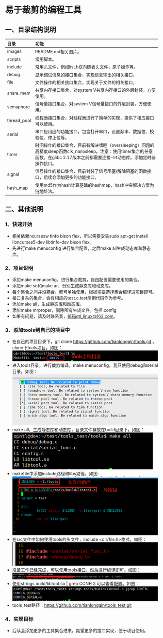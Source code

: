 # 易于裁剪的编程工具
## 一、目录结构说明
|目录|功能|
|:---|:---|
|images|README.md相关图片。|
|scripts|常用脚本。|
|include|常用头文件，例如list.h双向链表头文件，原子操作等。|
|debug|显示调试信息的接口集合，实现信息输出的相关接口。|
|file|文件操作的相关接口集合，实现关于文件的相关接口。|
|share_mem|共享内存接口集合，对system V共享内存接口的外层封装，方便使用。|
|semaphore|信号量接口集合，对system V信号量接口的外层封装，方便使用。|
|thread_pool|线程池接口集合，对线程池进行了简单的实现，提供了相应接口可以使用。|
|serial|串口应用层的功能接口，包含打开串口，设置频率、数据位、校验位、停止位等。|
|timer|时间操作的接口集合，目前有解决嗜睡（oversleeping）问题的高精度sleep函数clk_nanosleep。注意：使用timer集合的任意函数，在glibc 2.17版本之前都需要连接-lrt动态库。添加定时器操作接口。|
|signal|信号操作的接口集合，目前封装了信号阻塞/解除阻塞的函数接口，后续会添加更多的功能接口。|
|hash_map|使用md5作为hash计算基础的hashmap，hash冲突解决方案为链地址法。|
## 二、其他说明
### 1、快速开始
* 相关依赖ncursesw tinfo bison flex，所以需要安装sudo apt-get install libncurses5-dev libtinfo-dev bison flex。
* 先进行make menuconfig 进行集合配置，之后make all生成动态库和静态库。
### 2、项目说明
* 添加make menuconfig，进行集合裁剪，自由配置需要使用的集合。
* 添加make so和make ar，分别生成静态库和动态库。
* 每个集合之间并没耦合，都可单独使用，根据需要选择集合编译进项目即可。
* 接口复杂的集合，会有相应的test.c.test示例代码作为参考。
* 添加make all，生成静态库和动态库。
* 添加make mrproper，删除所有生成文件，包括.config
* 如果有问题，请及时联系我，邮箱qtl_linux@163.com。
### 3、添加tools到自己的项目中
* 在自己的项目目录下，git clone https://github.com/tianlongqin/tools.git 。clone下tools项目。如图：
 ![CONFIG](https://github.com/tianlongqin/tools/blob/master/images/ls.png)
* 进入tools目录，进行裁剪编译。make menuconfig，我只使用debug和serial目录。如图：
 ![CONFIG](https://github.com/tianlongqin/tools/blob/master/images/menuconfig1.png)
* make all，生成静态库和动态库，目录文件存放在build目录下。如图：
 ![CONFIG](https://github.com/tianlongqin/tools/blob/master/images/makeall.png)
* makefile中添加include路径和libs路径。如图:
 ![CONFIG](https://github.com/tianlongqin/tools/blob/master/images/makefile.png)
* 在src文件中如何使用tools的头文件，include <dir/file.h>格式，如图：
 ![CONFIG](https://github.com/tianlongqin/tools/blob/master/images/incldue.png)
* 准备工作已经完成，可以使用tools接口，然后进行编译即可。如图：
 ![CONFIG](https://github.com/tianlongqin/tools/blob/master/images/make.png)
 * 使用strings build/libtool.so | grep CONFIG 可以查看配置。如图：
 ![CONFIG](https://github.com/tianlongqin/tools/blob/master/images/CONFIG1.png)
 * tools_test路径：https://github.com/tianlongqin/tools_test.git
### 4、实现目标
* 后续会添加更多的工具集合进来，期望更多的接口实现，便于项目使用。
